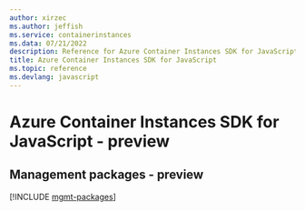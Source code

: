 ```yaml
---
author: xirzec
ms.author: jeffish
ms.service: containerinstances
ms.data: 07/21/2022
description: Reference for Azure Container Instances SDK for JavaScript
title: Azure Container Instances SDK for JavaScript
ms.topic: reference
ms.devlang: javascript
---
```

# Azure Container Instances SDK for JavaScript - preview

## Management packages - preview
[!INCLUDE [mgmt-packages](container-instances-mgmt-index.md)]

